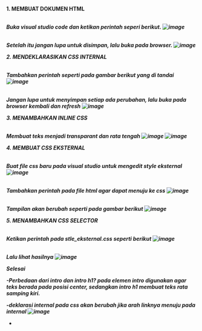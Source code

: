 <b>1. MEMBUAT DOKUMEN HTML
  
<br><i>Buka visual studio code dan ketikan perintah seperi berikut.
  ![image](https://user-images.githubusercontent.com/81254764/113333931-438cd500-934d-11eb-896b-27ec3545493c.png)

<br><i>Setelah itu jangan lupa untuk disimpan, lalu buka pada browser.
  ![image](https://user-images.githubusercontent.com/81254764/113334366-d3328380-934d-11eb-85ca-e0b7497c5cb3.png)


<b>2. MENDEKLARASIKAN CSS INTERNAL
  
<br><i>Tambahkan perintah seperti pada gambar berikut yang di tandai
  ![image](https://user-images.githubusercontent.com/81254764/113335076-aa5ebe00-934e-11eb-85a5-051f158757ce.png)

<br><i>Jangan lupa untuk menyimpan setiap ada perubahan, lalu buka pada browser kembali dan refresh
  ![image](https://user-images.githubusercontent.com/81254764/113335657-72a44600-934f-11eb-83b5-8759612497fe.png)


<b>3. MENAMBAHKAN INLINE CSS
 
<br><i>Membuat teks menjadi transparant dan rata tengah
  ![image](https://user-images.githubusercontent.com/81254764/113336378-84d2b400-9350-11eb-9d71-9e98131c35be.png)
  ![image](https://user-images.githubusercontent.com/81254764/113336500-b3508f00-9350-11eb-8f35-b4e475d4c594.png)


<b>4. MEMBUAT CSS EKSTERNAL
  
<br><i>Buat file css baru pada visual studio untuk mengedit style eksternal
  ![image](https://user-images.githubusercontent.com/81254764/113339819-3b389800-9355-11eb-8c67-0e11cb0fe4d5.png)

<br><i>Tambahkan perintah pada file html agar dapat menuju ke css
  ![image](https://user-images.githubusercontent.com/81254764/113340093-a4b8a680-9355-11eb-87ac-7170a9aed4da.png)

<br><i>Tampilan akan berubah seperti pada gambar berikut
  ![image](https://user-images.githubusercontent.com/81254764/113339872-53a8b280-9355-11eb-9ca5-00553cd7b044.png)


<b>5. MENAMBAHKAN CSS SELECTOR
  
 <br><i>Ketikan perintah pada stle_eksternal.css seperti berikut
  ![image](https://user-images.githubusercontent.com/81254764/113341467-64f2be80-9357-11eb-895d-23008c114c71.png)

<br><i>Lalu lihat hasilnya
  ![image](https://user-images.githubusercontent.com/81254764/113341624-910e3f80-9357-11eb-850d-24f84288a66b.png)


Selesai


-Perbedaan dari intro dan intro h1? pada elemen intro digunakan agar teks berada pada posisi center, sedangkan intro h1 membuat teks rata samping kiri.

-deklarasi internal pada css akan berubah jika arah linknya menuju pada internal
![image](https://user-images.githubusercontent.com/81254764/113342845-32e25c00-9359-11eb-9a72-eb50650b0f11.png)

-
